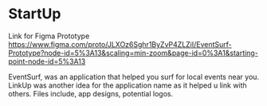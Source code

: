 # StartUp

Link for Figma Prototype
https://www.figma.com/proto/JLXOz6Sghr1ByZvP4ZLZiI/EventSurf-Prototype?node-id=5%3A13&scaling=min-zoom&page-id=0%3A1&starting-point-node-id=5%3A13

EventSurf, was an application that helped you surf for local events near you. LinkUp was another idea for the application name as it helped u link with others. Files include, app designs, potential logos.
